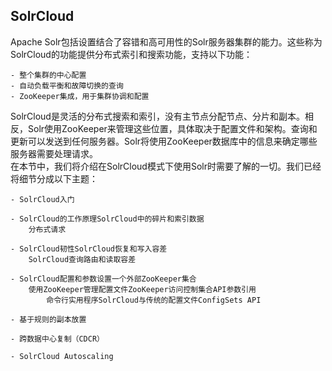 ## SolrCloud 
<div class="content-intro view-box ">Apache Solr包括设置结合了容错和高可用性的Solr服务器集群的能力。这些称为SolrCloud的功能提供分布式索引和搜索功能，支持以下功能：  
  

    - 整个集群的中心配置
    - 自动负载平衡和故障切换的查询
    - ZooKeeper集成，用于集群协调和配置

SolrCloud是灵活的分布式搜索和索引，没有主节点分配节点、分片和副本。相反，Solr使用ZooKeeper来管理这些位置，具体取决于配置文件和架构。查询和更新可以发送到任何服务器。Solr将使用ZooKeeper数据库中的信息来确定哪些服务器需要处理请求。  
在本节中，我们将介绍在SolrCloud模式下使用Solr时需要了解的一切。我们已经将细节分成以下主题：  

    - SolrCloud入门
    
    - SolrCloud的工作原理SolrCloud中的碎片和索引数据
        分布式请求
    
    - SolrCloud韧性SolrCloud恢复和写入容差
        SolrCloud查询路由和读取容差
    
    - SolrCloud配置和参数设置一个外部ZooKeeper集合
        使用ZooKeeper管理配置文件ZooKeeper访问控制集合API参数引用
            命令行实用程序SolrCloud与传统的配置文件ConfigSets API
    
    - 基于规则的副本放置
    
    - 跨数据中心复制（CDCR）
    
    - SolrCloud Autoscaling
